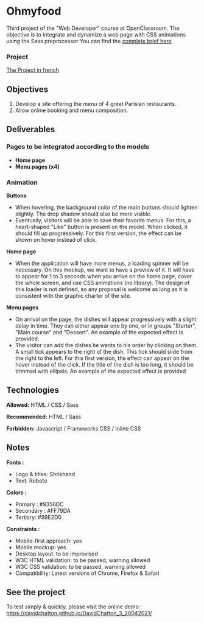 # Ohmyfood
Third project of the "Web Developer" course at OpenClassroom. The objective is to integrate and dynamize a web page with CSS animations using the Sass preprocessor
You can find the [complete brief here](https://s3-eu-west-1.amazonaws.com/course.oc-static.com/projects/DW_P3/Brief%20cre%CC%81atif%20-%20Ohmyfood!.pdf)

### Project

 [The Project in french](https://openclassrooms.com/fr/paths/185/projects/637/assignment)

## Objectives

1.  Develop a site offering the menu of 4 great Parisian restaurants.
2.  Allow online booking and menu composition.

## Deliverables

### Pages to be integrated according to the models

- **Home page**
- **Menu pages (x4)**

### Animation

**Buttons**
- When hovering, the background color of the main buttons should lighten slightly. The drop shadow should also be more visible.
- Eventually, visitors will be able to save their favorite menus. For this, a heart-shaped "Like" button is present on the model. When clicked, it should fill up progressively. For this first version, the effect can be shown on hover instead of click.

**Home page**
- When the application will have more menus, a loading spinner will be necessary. On this mockup, we want to have a preview of it. It will have to appear for 1 to 3 seconds when you arrive on the home page, cover the whole screen, and use CSS animations (no library). The design of this loader is not defined, so any proposal is welcome as long as it is consistent with the graphic charter of the site.

**Menu pages**
- On arrival on the page, the dishes will appear progressively with a slight delay in time. They can either appear one by one, or in groups "Starter", "Main course" and "Dessert". An example of the expected effect is provided.
- The visitor can add the dishes he wants to his order by clicking on them. A small tick appears to the right of the dish. This tick should slide from the right to the left. For this first version, the effect can appear on the hover instead of the click. If the title of the dish is too long, it should be trimmed with ellipsis. An example of the expected effect is provided

## Technologies

**Allowed:** HTML / CSS / Sass

**Recommended:** HTML / Sass

**Forbidden:** Javascript / Frameworks CSS / Inline CSS

## Notes

**Fonts :**
- Logo & titles: Shrikhand
- Text: Roboto

**Colors :**
- Primary : #9356DC
- Secondary : #FF79DA
- Tertiary: #99E2D0

**Constraints :**
- Mobile-first approach: yes
- Mobile mockup: yes
- Desktop layout: to be improvised
- W3C HTML validation: to be passed, warning allowed
- W3C CSS validation: to be passed, warning allowed
- Compatibility: Latest versions of Chrome, Firefox & Safari


## See the project

To test simply & quickly, please visit the online demo : https://davidchatton.github.io/DavidChatton_3_20042021/
